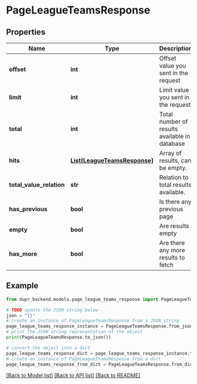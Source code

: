 # PageLeagueTeamsResponse


## Properties

Name | Type | Description | Notes
------------ | ------------- | ------------- | -------------
**offset** | **int** | Offset value you sent in the request | 
**limit** | **int** | Limit value you sent in the request | 
**total** | **int** | Total number of results available in database | 
**hits** | [**List[LeagueTeamsResponse]**](LeagueTeamsResponse.md) | Array of results, can be empty. | [optional] 
**total_value_relation** | **str** | Relation to total results available. | 
**has_previous** | **bool** | Is there any previous page | 
**empty** | **bool** | Are results empty | 
**has_more** | **bool** | Are there any more results to fetch | 

## Example

```python
from dupr_backend.models.page_league_teams_response import PageLeagueTeamsResponse

# TODO update the JSON string below
json = "{}"
# create an instance of PageLeagueTeamsResponse from a JSON string
page_league_teams_response_instance = PageLeagueTeamsResponse.from_json(json)
# print the JSON string representation of the object
print(PageLeagueTeamsResponse.to_json())

# convert the object into a dict
page_league_teams_response_dict = page_league_teams_response_instance.to_dict()
# create an instance of PageLeagueTeamsResponse from a dict
page_league_teams_response_from_dict = PageLeagueTeamsResponse.from_dict(page_league_teams_response_dict)
```
[[Back to Model list]](../README.md#documentation-for-models) [[Back to API list]](../README.md#documentation-for-api-endpoints) [[Back to README]](../README.md)



